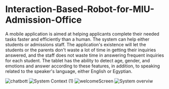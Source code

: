 # Interaction-Based-Robot-for-MIU-Admission-Office
A mobile application is aimed at helping applicants complete their needed tasks faster and efficiently than a human. The system can help either students or admissions staff. The application's existence will let the students or the parents don't waste a lot of time in getting their inquiries answered, and the staff does not waste time in answering frequent inquiries for each student. The tablet has the ability to detect age, gender, and emotions and answer according to these features, in addition, to speaking related to the speaker's language, either English or Egyptian. 



![chatbott](https://user-images.githubusercontent.com/114115216/223203934-4e65d73a-b911-42cb-8f6e-aecf3398e11f.png)
![System Context (1)](https://user-images.githubusercontent.com/114115216/223203959-976a6d80-923f-4f3f-a9f6-15f8fa3f6c8e.png)
![welcomeScreen](https://user-images.githubusercontent.com/114115216/223203964-9e9f41bb-b869-4c7e-a784-1e4b433e58fb.png)
![System overviw](https://user-images.githubusercontent.com/114115216/223203976-ab74b114-a031-46ad-a1f7-5079b4abb652.png)
